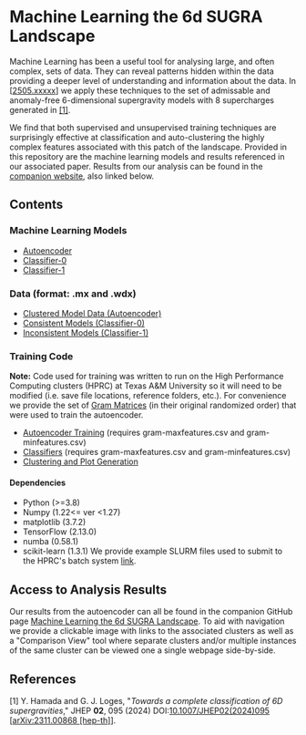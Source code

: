 # Machine Learning the 6d SUGRA Landscape

Machine Learning has been a useful tool for analysing large, and often complex, sets of data. They can reveal patterns hidden within the data providing a deeper level of understanding and information about the data. In [[2505.xxxxx](arxiv.com/hep-th/)] we apply these techniques to the set of admissable and anomaly-free 6-dimensional supergravity models with 8 supercharges generated in [[1]](#1). 

We find that both supervised and unsupervised training techniques are surprisingly effective at classification and auto-clustering the highly complex features associated with this patch of the landscape. Provided in this repository are the machine learning models and results referenced in our associated paper. Results from our analysis can be found in the [companion website](https://nait400.github.io/ML-6d-sugra-landscape/), also linked below. 

## Contents
### Machine Learning Models
* [Autoencoder](https://github.com/nait400/ML-6d-sugra-landscape/tree/ed5ff3bac3702e56fd47acdb9a4e04e9b0728d99/models/autoencoder)
* [Classifier-0](https://github.com/nait400/ML-6d-sugra-landscape/tree/2cf57d227ee385b5f6d4dca624d816ac2cc5e431/models/classifier-0)
* [Classifier-1](https://github.com/nait400/ML-6d-sugra-landscape/tree/2cf57d227ee385b5f6d4dca624d816ac2cc5e431/models/classifier-1)
### Data (format: .mx and .wdx)
* [Clustered Model Data (Autoencoder)](https://github.com/nait400/ML-6d-sugra-landscape/tree/2cf57d227ee385b5f6d4dca624d816ac2cc5e431/data/clusters)
* [Consistent Models (Classifier-0)](https://github.com/nait400/ML-6d-sugra-landscape/tree/2cf57d227ee385b5f6d4dca624d816ac2cc5e431/data/classifier-0)
* [Inconsistent Models (Classifier-1)](https://github.com/nait400/ML-6d-sugra-landscape/tree/2cf57d227ee385b5f6d4dca624d816ac2cc5e431/data/classifier-1)
### Training Code
**Note:** Code used for training was written to run on the High Performance Computing clusters (HPRC) at Texas A&M University so it will need to be modified (i.e. save file locations, reference folders, etc.). For convenience we provide the set of [Gram Matrices](https://github.com/nait400/ML-6d-sugra-landscape/tree/2cf57d227ee385b5f6d4dca624d816ac2cc5e431/src/GramMatrices) (in their original randomized order) that were used to train the autoencoder.
* [Autoencoder Training](https://github.com/nait400/ML-6d-sugra-landscape/tree/2cf57d227ee385b5f6d4dca624d816ac2cc5e431/src/autoencoder) (requires gram-maxfeatures.csv and gram-minfeatures.csv)
* [Classifiers](https://github.com/nait400/ML-6d-sugra-landscape/tree/2cf57d227ee385b5f6d4dca624d816ac2cc5e431/src/classifiers) (requires gram-maxfeatures.csv and gram-minfeatures.csv)
* [Clustering and Plot Generation](https://github.com/nait400/ML-6d-sugra-landscape/tree/2cf57d227ee385b5f6d4dca624d816ac2cc5e431/src/clustering)
#### Dependencies
* Python (>=3.8)
* Numpy (1.22<= ver <1.27)
* matplotlib (3.7.2)
* TensorFlow (2.13.0)
* numba (0.58.1)
* scikit-learn (1.3.1)
We provide example SLURM files used to submit to the HPRC's batch system [link](https://github.com/nait400/ML-6d-sugra-landscape/tree/471c80bf466e2870eca751a6c94f0a87a52f1e8f/src).

## Access to Analysis Results
Our results from the autoencoder can all be found in the companion GitHub page [Machine Learning the 6d SUGRA Landscape](https://nait400.github.io/ML-6d-sugra-landscape/). To aid with navigation we provide a clickable image with links to the associated clusters as well as a "Comparison View" tool where separate clusters and/or multiple instances of the same cluster can be viewed one a single webpage side-by-side.

## References
<a id="1">[1]</a>
Y. Hamada and G. J. Loges,
"*Towards a complete classification of 6D supergravities*,"
JHEP **02**, 095 (2024)
DOI:[10.1007/JHEP02(2024)095](https://doi.org/10.1007/JHEP02(2024)095)
[[arXiv:2311.00868 [hep-th]](https://arxiv.org/abs/)].
